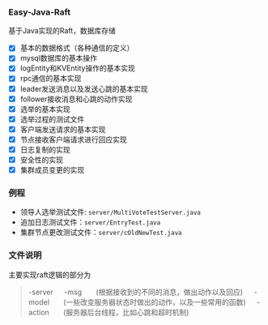 ### Easy-Java-Raft
基于Java实现的Raft，数据库存储

- [x] 基本的数据格式（各种通信的定义）
- [x] mysql数据库的基本操作
- [x] logEntity和KVEntity操作的基本实现 
- [x] rpc通信的基本实现
- [x] leader发送消息以及发送心跳的基本实现
- [x] follower接收消息和心跳的动作实现
- [x] 选举的基本实现
- [x] 选举过程的测试文件
- [x] 客户端发送请求的基本实现
- [x] 节点接收客户端请求进行回应实现 
- [x] 日志复制的实现 
- [x] 安全性的实现
- [x] 集群成员变更的实现 

### 例程
- 领导人选举测试文件: `server/MultiVoteTestServer.java`
- 追加日志测试文件：`server/EntryTest.java`
- 集群节点更改测试文件：`server/cOldNewTest.java`

### 文件说明  
主要实现raft逻辑的部分为

> -server
> &ensp;&ensp; -msg&ensp;&ensp;&ensp;&ensp;(根据接收到的不同的消息，做出动作以及回应)
> &ensp;&ensp; -model&ensp;&ensp;&ensp;&ensp;(一些改变服务器状态时做出的动作，以及一些常用的函数)
> &ensp;&ensp; -action&ensp;&ensp;&ensp;&ensp;(服务器后台线程，比如心跳和超时机制)

